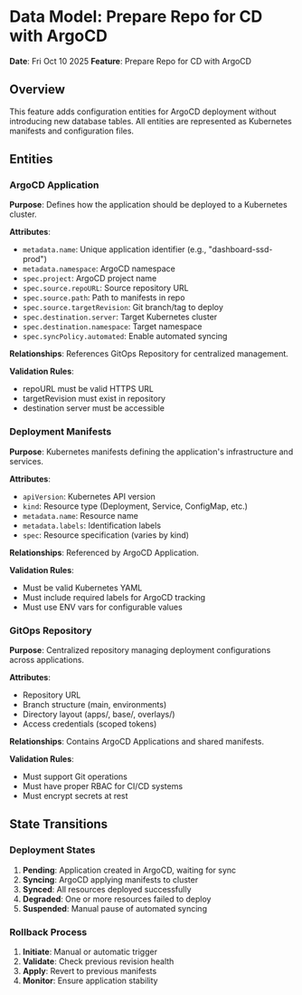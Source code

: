 # Data Model: Prepare Repo for CD with ArgoCD

**Date**: Fri Oct 10 2025
**Feature**: Prepare Repo for CD with ArgoCD

## Overview

This feature adds configuration entities for ArgoCD deployment without introducing new database tables. All entities are represented as Kubernetes manifests and configuration files.

## Entities

### ArgoCD Application

**Purpose**: Defines how the application should be deployed to a Kubernetes cluster.

**Attributes**:
- `metadata.name`: Unique application identifier (e.g., "dashboard-ssd-prod")
- `metadata.namespace`: ArgoCD namespace
- `spec.project`: ArgoCD project name
- `spec.source.repoURL`: Source repository URL
- `spec.source.path`: Path to manifests in repo
- `spec.source.targetRevision`: Git branch/tag to deploy
- `spec.destination.server`: Target Kubernetes cluster
- `spec.destination.namespace`: Target namespace
- `spec.syncPolicy.automated`: Enable automated syncing

**Relationships**: References GitOps Repository for centralized management.

**Validation Rules**:
- repoURL must be valid HTTPS URL
- targetRevision must exist in repository
- destination server must be accessible

### Deployment Manifests

**Purpose**: Kubernetes manifests defining the application's infrastructure and services.

**Attributes**:
- `apiVersion`: Kubernetes API version
- `kind`: Resource type (Deployment, Service, ConfigMap, etc.)
- `metadata.name`: Resource name
- `metadata.labels`: Identification labels
- `spec`: Resource specification (varies by kind)

**Relationships**: Referenced by ArgoCD Application.

**Validation Rules**:
- Must be valid Kubernetes YAML
- Must include required labels for ArgoCD tracking
- Must use ENV vars for configurable values

### GitOps Repository

**Purpose**: Centralized repository managing deployment configurations across applications.

**Attributes**:
- Repository URL
- Branch structure (main, environments)
- Directory layout (apps/, base/, overlays/)
- Access credentials (scoped tokens)

**Relationships**: Contains ArgoCD Applications and shared manifests.

**Validation Rules**:
- Must support Git operations
- Must have proper RBAC for CI/CD systems
- Must encrypt secrets at rest

## State Transitions

### Deployment States
1. **Pending**: Application created in ArgoCD, waiting for sync
2. **Syncing**: ArgoCD applying manifests to cluster
3. **Synced**: All resources deployed successfully
4. **Degraded**: One or more resources failed to deploy
5. **Suspended**: Manual pause of automated syncing

### Rollback Process
1. **Initiate**: Manual or automatic trigger
2. **Validate**: Check previous revision health
3. **Apply**: Revert to previous manifests
4. **Monitor**: Ensure application stability